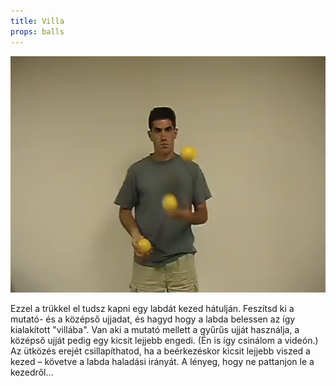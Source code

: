 ```yaml
---
title: Villa
props: balls
---
```


![Villa](/site/videos/poster/forkcatch.jpg)

Ezzel a trükkel el tudsz kapni egy labdát kezed hátulján. Feszítsd ki a mutató- és a középső ujjadat, és hagyd hogy a labda belessen az így kialakított "villába". Van aki a mutató mellett a gyűrűs ujját használja, a középső ujját pedig egy kicsit lejjebb engedi. (Én is így csinálom a videón.) Az ütközés erejét csillapíthatod, ha a beérkezéskor kicsit lejjebb viszed a kezed – követve a labda haladási irányát. A lényeg, hogy ne pattanjon le a kezedről…


